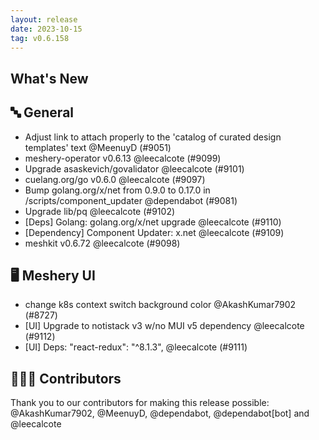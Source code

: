 ```yaml
---
layout: release
date: 2023-10-15
tag: v0.6.158
---
```


## What's New

## 🔤 General

- Adjust link to attach properly to the 'catalog of curated design templates' text @MeenuyD (#9051)
- meshery-operator v0.6.13 @leecalcote (#9099)
- Upgrade asaskevich/govalidator @leecalcote (#9101)
- cuelang.org/go v0.6.0 @leecalcote (#9097)
- Bump golang.org/x/net from 0.9.0 to 0.17.0 in /scripts/component_updater @dependabot (#9081)
- Upgrade lib/pq @leecalcote (#9102)
- [Deps] Golang: golang.org/x/net upgrade @leecalcote (#9110)
- [Dependency] Component Updater: x.net @leecalcote (#9109)
- meshkit v0.6.72 @leecalcote (#9098)

## 🖥 Meshery UI

- change k8s context switch background color @AkashKumar7902 (#8727)
- [UI] Upgrade to notistack v3 w/no MUI v5 dependency @leecalcote (#9112)
- [UI] Deps: "react-redux": "^8.1.3", @leecalcote (#9111)

## 👨🏽‍💻 Contributors

Thank you to our contributors for making this release possible:
@AkashKumar7902, @MeenuyD, @dependabot, @dependabot[bot] and @leecalcote
